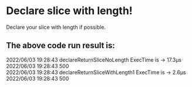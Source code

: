 # Declare slice with length!
Declare your slice with length if possible.

## The above code run result is:
2022/06/03 19:28:43 declareReturnSliceNoLength ExecTime is                     -> 17.3µs <br/>
2022/06/03 19:28:43 500 <br/>
2022/06/03 19:28:43 declareReturnSliceWithLength1 ExecTime is                   ->  2.6µs <br/>
2022/06/03 19:28:43 500 <br/>
